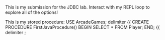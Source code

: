 This is my submission for the JDBC lab. Interact with my REPL loop to explore all of the options!

This is my stored procedure:
USE ArcadeGames;
delimiter {{
CREATE PROCEDURE FirstJavaProcedure()
BEGIN
    SELECT * FROM Player;
END; {{
delimiter ;
